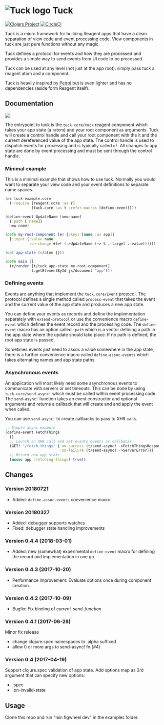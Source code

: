 # ![Tuck logo](https://github.com/tatut/tuck/blob/master/tucklogo.png?raw=true) Tuck

[![Clojars Project](https://img.shields.io/clojars/v/webjure/tuck.svg)](https://clojars.org/webjure/tuck)
[![CircleCI](https://circleci.com/gh/tatut/tuck.svg?style=svg)](https://circleci.com/gh/tatut/tuck)

Tuck is a micro framework for building Reagent apps that have a clean separation of view code and
event processing code. View components in tuck are just pure functions without any magic.

Tuck defines a protocol for events and how they are processed and provides a simple way to send
events from UI code to be processed.

Tuck can be used at any level (not just at the app root): simply pass tuck a reagent atom and a component.

Tuck is heavily inspired by [Petrol](https://github.com/krisajenkins/petrol) but is even lighter and has no dependencies (aside form Reagent itself).

## Documentation

<img src="https://raw.github.com/tatut/tuck/master/docs/tuck-concepts.svg?sanitize=true">

The entrypoint to tuck is the `tuck.core/tuck` reagent component which takes your app state (a ratom) and your
root component as arguments. Tuck will create a control handle and call your root component with the it and the current
dereferenced value of the app state. The control handle is used to dispatch events for processing and is typically
called `e!`. All changes to app state are done by event processing and must be sent through the control handle.

### Minimal example

This is a minimal example that shows how to use tuck. Normally you would want to separate your view code and your event
definitions to separate name spaces.

```clojure
(ns tuck-example.core
  (:require [reagent.core :as r]
            [tuck.core :as t :refer-macros [define-event]]))

(define-event UpdateName [new-name]
  {:path [:name]}
  new-name)

(defn my-root-component [e! {:keys [name :as app]]
  [:input {:value name
           :on-change #(e! (->UpdateName (-> % .-target .-value)))}])

(def app-state (r/atom {}))

(defn main []
  (r/render [t/tuck app-state my-root-component]
            (.getElementById js/document "app")))
```

### Defining events

Events are anything that implement the `tuck.core/Event` protocol. The protocol defines a single
method called `process-event` that takes the event and the current value of the app state and
produces a new app state.

You can define your events as records and define the implementation separately with
`extend-protocol` or use the convenience macro `define-event` which defines the event record and the
processing code. The `define-event` macro has an option called `:path` which is a vector defining a
path in the app state where the update should take place. If no path is defined, the root app state
is passed.

Sometimes events just need to assoc a value somewhere in the app state, there is a further
convenience macro called `define-assoc-events` which takes alternating names and app state paths.

### Asynchronous events

An application will most likely need some asynchronous events to communicate with servers or set
timeouts. This can be done by using `tuck.core/send-async!` which must be called within event
processing code. The `send-async!` function takes an event constructor and optional arguments
and returns a callback that will create and and apply the event when called.

You can use `send-async!` to create callbacks to pass to XHR calls.

```clojure
;; Simple async example
(define-event FetchThings
  {}
  ;; Launch an XHR call and set events events as callbacks
  (GET! "/fetch-things" {:on-success (t/send-async! ->FetchThingsResponse)
                         :on-failure (t/send-async! ->ServerError)})
  ;; Return new app state
  (assoc app :fetching-things? true))
```

## Changes

### Version 20180721

* Added: `define-assoc-events` convenience macro

### Version 20180327

* Added: debugger supports watches
* Fixed: debugger state handling improvements

### Version 0.4.4 (2018-03-01)

* Added: new (somewhat) experimental `define-event` macro for defining the record and implementation in one go

### Version 0.4.3 (2017-10-20)

* Performance improvement: Evaluate options once during component creation.

### Version 0.4.2 (2017-10-09)

* Bugfix: Fix binding of *current-send-function*

### Version 0.4.1 (2017-06-28)

Minor fix release

* change clojure.spec namespaces to .alpha suffixed
* allow 0 or more args to send-async! fn (#4)

### Version 0.4 (2017-04-19)

Support clojure.spec validation of app state.
Add options map as 3rd argument that can specify new options:

* :spec
* :on-invalid-state


## Usage

Clone this repo and run "lein figwheel dev" in the examples folder.
